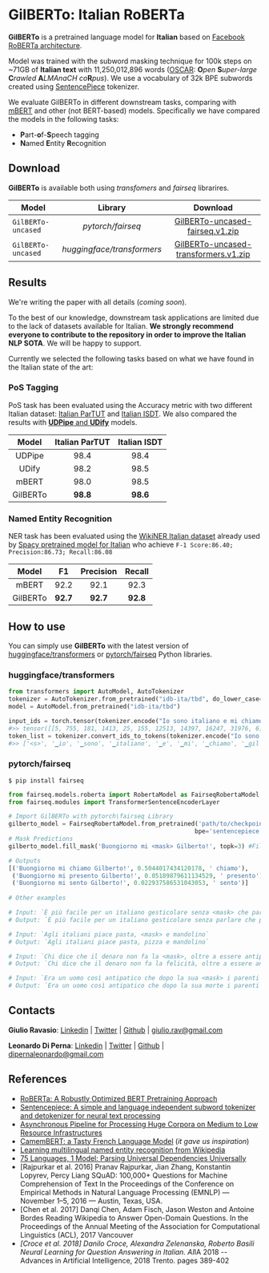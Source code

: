 # GilBERTo: Italian RoBERTa

**GilBERTo** is a pretrained language model for **Italian** based on [Facebook RoBERTa architecture](https://arxiv.org/abs/1907.11692).

Model was trained with the subword masking technique for 100k steps on ~71GB of **Italian text** with 11,250,012,896 words ([OSCAR](https://traces1.inria.fr/oscar/): **O***pen* **S***uper-large* **C***rawled* **A***LMAnaCH* *co***R***pus*). We use a vocabulary of 32k BPE subwords created using [SentencePiece](https://github.com/google/sentencepiece) tokenizer.

We evaluate GilBERTo in different downstream tasks, comparing with [mBERT](https://github.com/google-research/bert/blob/master/multilingual.md) and other (not BERT-based) models. Specifically we have compared the models in the following tasks:
* **P**art-**o**f-**S**peech tagging
* **N**amed **E**ntity **R**ecognition

## Download
**GilBERTo** is available both using *transfomers* and *fairseq* librarires.

Model | Library | Download
---|:---:|:---:
`GilBERTo-uncased` |*pytorch/fairseq* |[GilBERTo-uncased-fairseq.v1.zip](tbd)
`GilBERTo-uncased` |*huggingface/transformers* |[GilBERTo-uncased-transformers.v1.zip](tbd)

## Results
We're writing the paper with all details (*coming soon*). 

To the best of our knowledge, downstream task applications are limited due to the lack of datasets available for Italian.
**We strongly recommend everyone to contribute to the repository in order to improve the Italian NLP SOTA**. We will be happy to support.

Currently we selected the following tasks based on what we have found in the Italian state of the art: 

### PoS Tagging
PoS task has been evaluated using the Accuracy metric with two different Italian dataset: [Italian ParTUT](https://universaldependencies.org/treebanks/it_partut/index.html) and [Italian ISDT](https://universaldependencies.org/treebanks/it_isdt/index.html). We also compared the results with [**UDPipe** and **UDify**](https://arxiv.org/pdf/1904.02099.pdf) models.

Model | Italian ParTUT | Italian ISDT
:---:|:---:|:---:
UDPipe|98.4|98.4
UDify|98.2|98.5
mBERT|98.0|98.5
GilBERTo|**98.8**|**98.6**

### Named Entity Recognition
NER task has been evaluated using the [WikiNER Italian dataset](https://figshare.com/articles/Learning_multilingual_named_entity_recognition_from_Wikipedia/5462500) already used by [Spacy pretrained model for Italian](https://spacy.io/models/it) who achieve `F-1 Score:86.40; Precision:86.73; Recall:86.08` 

Model | F1 | Precision | Recall
:---:|:---:|:---:|:---:
mBERT|92.2|92.1|92.3
GilBERTo|**92.7**|**92.7**|**92.8**


## How to use
You can simply use **GilBERTo** with the latest version of [huggingface/transformers](https://github.com/huggingface/transformers) or [pytorch/fairseq](https://github.com/pytorch/fairseq) Python libraries.
### huggingface/transformers
```python
from transformers import AutoModel, AutoTokenizer
tokenizer = AutoTokenizer.from_pretrained("idb-ita/tbd", do_lower_case=True)
model = AutoModel.from_pretrained("idb-ita/tbd")

input_ids = torch.tensor(tokenizer.encode("Io sono italiano e mi chiamo GilBERTo!")).unsqueeze(0)  
#>> tensor([[5, 755, 181, 1413, 25, 155, 12513, 14397, 16247, 31976, 6]])
token_list = tokenizer.convert_ids_to_tokens(tokenizer.encode("Io sono italiano e mi chiamo GilBERTo!")) 
#>> ['<s>', '▁io', '▁sono', '▁italiano', '▁e', '▁mi', '▁chiamo', '▁gil', 'berto', '!', '</s>']

```
### pytorch/fairseq

    $ pip install fairseq
    
```python
from fairseq.models.roberta import RobertaModel as FairseqRobertaModel
from fairseq.modules import TransformerSentenceEncoderLayer

# Import GilBERTo with pytorch\fairseq Library
gilberto_model = FairseqRobertaModel.from_pretrained('path/to/checkpoints_folder', 
                                                    bpe='sentencepiece') 
# Mask Predictions
gilberto_model.fill_mask('Buongiorno mi <mask> Gilberto!', topk=3) #Fill mask token with GilBERTo

# Outputs
[('Buongiorno mi chiamo Gilberto!', 0.5044017434120178, ' chiamo'),
 ('Buongiorno mi presento Gilberto!', 0.05189879611134529, ' presento'),
 ('Buongiorno mi sento Gilberto!', 0.022937586531043053, ' sento')]
 
# Other examples

# Input: `È più facile per un italiano gesticolare senza <mask> che parlare senza gesticolare.`
# Output: `È più facile per un italiano gesticolare senza parlare che parlare senza gesticolare.`

# Input: `Agli italiani piace pasta, <mask> e mandolino`
# Output: `Agli italiani piace pasta, pizza e mandolino`

# Input: `Chi dice che il denaro non fa la <mask>, oltre a essere antipatico, è pure fesso.`
# Output: `Chi dice che il denaro non fa la felicità, oltre a essere antipatico, è pure fesso.`

# Input: `Era un uomo così antipatico che dopo la sua <mask> i parenti chiesero il bis`
# Output: `Era un uomo così antipatico che dopo la sua morte i parenti chiesero il bis`
```


## Contacts
**Giulio Ravasio**: [Linkedin](https://www.linkedin.com/in/giulio-ravasio-3a81a9110/) | [Twitter](https://twitter.com/GiulioRavasio) | [Github](https://github.com/giuliorav) | <giulio.rav@gmail.com>

**Leonardo Di Perna**: [Linkedin](https://www.linkedin.com/in/leonardo-di-perna/) | [Twitter](https://twitter.com/Leodipe94) | [Github](https://github.com/LeoDeep) | <dipernaleonardo@gmail.com>

## References
* [RoBERTa: A Robustly Optimized BERT Pretraining Approach](https://arxiv.org/abs/1907.11692)
* [Sentencepiece: A simple and language independent subword tokenizer and detokenizer for neural text processing](https://www.aclweb.org/anthology/D18-2012/)
* [Asynchronous Pipeline for Processing Huge Corpora on Medium to Low Resource Infrastructures](https://hal.inria.fr/hal-02148693)
* [CamemBERT: a Tasty French Language Model](https://www.researchgate.net/publication/337183733_CamemBERT_a_Tasty_French_Language_Model) (*it gave us inspiration*)
* [Learning multilingual named entity recognition from Wikipedia](https://figshare.com/articles/Learning_multilingual_named_entity_recognition_from_Wikipedia/5462500)
* [75 Languages, 1 Model: Parsing Universal Dependencies Universally](https://arxiv.org/abs/1904.02099)
* [Rajpurkar et al. 2016] Pranav Rajpurkar, Jian Zhang, Konstantin Lopyrev, Percy Liang SQuAD: 100,000+ Questions for Machine Comprehension of Text In the Proceedings of the Conference on Empirical Methods in Natural Language Processing (EMNLP) — November 1–5, 2016 — Austin, Texas, USA.
* [Chen et al. 2017] Danqi Chen, Adam Fisch, Jason Weston and Antoine Bordes Reading Wikipedia to Answer Open-Domain Questions. In the Proceedings of the Annual Meeting of the Association for Computational Linguistics (ACL), 2017 Vancouver
* *[Croce et al. 2018] Danilo Croce, Alexandra Zelenanska, Roberto Basili Neural Learning for Question Answering in Italian. AI*IA 2018 -- Advances in Artificial Intelligence, 2018 Trento. pages 389-402
